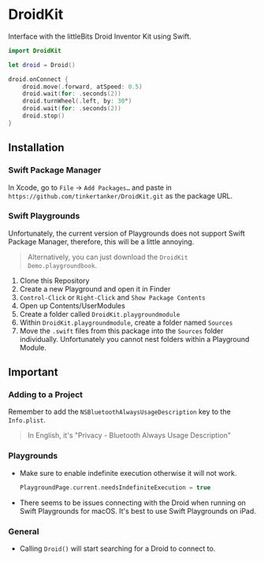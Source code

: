 # DroidKit
Interface with the littleBits Droid Inventor Kit using Swift.
```swift
import DroidKit

let droid = Droid()

droid.onConnect {
    droid.move(.forward, atSpeed: 0.5)
    droid.wait(for: .seconds(2))
    droid.turnWheel(.left, by: 30°)
    droid.wait(for: .seconds(2))
    droid.stop()
}
```

## Installation
### Swift Package Manager
In Xcode, go to `File` → `Add Packages…` and paste in `https://github.com/tinkertanker/DroidKit.git` as the package URL.

### Swift Playgrounds
Unfortunately, the current version of Playgrounds does not support Swift Package Manager, therefore, this will be a little annoying.
> Alternatively, you can just download the `DroidKit Demo.playgroundbook`.

1. Clone this Repository
2. Create a new Playground and open it in Finder
3. `Control-Click` or `Right-Click` and `Show Package Contents`
4. Open up Contents/UserModules
5. Create a folder called `DroidKit.playgroundmodule`
6. Within `DroidKit.playgroundmodule`, create a folder named `Sources`
7. Move the `.swift` files from this package into the `Sources` folder individually. Unfortunately you cannot nest folders within a Playground Module.

## Important
### Adding to a Project
Remember to add the `NSBluetoothAlwaysUsageDescription` key to the `Info.plist`.
> In English, it's "Privacy - Bluetooth Always Usage Description"

### Playgrounds
- Make sure to enable indefinite execution otherwise it will not work.
  ```swift
  PlaygroundPage.current.needsIndefiniteExecution = true
  ```
- There seems to be issues connecting with the Droid when running on Swift Playgrounds for macOS. It's best to use Swift Playgrounds on iPad.

### General
- Calling `Droid()` will start searching for a Droid to connect to.
